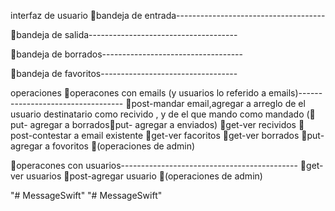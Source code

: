 interfaz de usuario
🎁bandeja de entrada-------------------------------------


🎁bandeja de salida-------------------------------------


🎁bandeja de borrados-----------------------------------



🎁bandeja de favoritos----------------------------------




operaciones
🎁operacones con emails (y usuarios lo referido a emails)----------------------------------
🎈post-mandar email,agregar a arreglo de el usuario destinatario como recivido , y de el que mando como mandado (🎈put- agregar a borrados🎈put- agregar a enviados)
🎈get-ver recividos
🎈post-contestar a email existente
🎈get-ver facoritos
🎈get-ver borrados
🎈put- agregar a fovoritos
🎈(operaciones de admin)


🎁operacones con usuarios--------------------------------------------
🎈get-ver usuarios
🎈post-agregar usuario
🎈(operaciones de admin)


"# MessageSwift" 
"# MessageSwift" 
